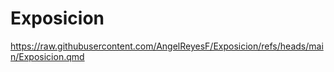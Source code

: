 # Exposicion

https://raw.githubusercontent.com/AngelReyesF/Exposicion/refs/heads/main/Exposicion.qmd
